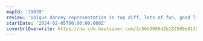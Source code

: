 ```yaml
---
mapId: '39039'
review: 'Unique dancey representation in top diff, lots of fun, good lights, full spread and consistent ideas carried out to downmaps.'
startDate: '2024-02-05T00:00:00.000Z'
coverUrlOverwrite: https://na.cdn.beatsaver.com/2c56b3089d2b182509e0135c0bd86726008a9499.jpg
---
```

